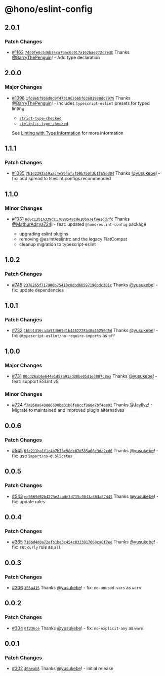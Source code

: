 # @hono/eslint-config

## 2.0.1

### Patch Changes

- [#1162](https://github.com/honojs/middleware/pull/1162) [`74d0fe0cb46b3aca7bac6c017a162bae272c7e3b`](https://github.com/honojs/middleware/commit/74d0fe0cb46b3aca7bac6c017a162bae272c7e3b) Thanks [@BarryThePenguin](https://github.com/BarryThePenguin)! - Add type declaration

## 2.0.0

### Major Changes

- [#1098](https://github.com/honojs/middleware/pull/1098) [`1fd8ebf9b6d8d9f473196266bf63681988dc7979`](https://github.com/honojs/middleware/commit/1fd8ebf9b6d8d9f473196266bf63681988dc7979) Thanks [@BarryThePenguin](https://github.com/BarryThePenguin)! - Includes `typescript-eslint` presets for typed linting

  - [`strict-type-checked`](https://typescript-eslint.io/users/configs#strict-type-checked)
  - [`stylistic-type-checked`](https://typescript-eslint.io/users/configs#stylistic-type-checked)

  See [Linting with Type Information](https://typescript-eslint.io/getting-started/typed-linting) for more information

## 1.1.1

### Patch Changes

- [#1085](https://github.com/honojs/middleware/pull/1085) [`7b1d2393a59aac4e594afaf50b7b0f3b1fb5ed04`](https://github.com/honojs/middleware/commit/7b1d2393a59aac4e594afaf50b7b0f3b1fb5ed04) Thanks [@yusukebe](https://github.com/yusukebe)! - fix: add spread to tseslint.configs.recommended

## 1.1.0

### Minor Changes

- [#1031](https://github.com/honojs/middleware/pull/1031) [`0d6c13b1a339dc17028548cde10ba7ef9e1dd7fd`](https://github.com/honojs/middleware/commit/0d6c13b1a339dc17028548cde10ba7ef9e1dd7fd) Thanks [@MathurAditya724](https://github.com/MathurAditya724)! - feat: updated `@hono/eslint-config` package

  - upgrading eslint plugins
  - removing @eslint/eslintrc and the legacy FlatCompat
  - cleanup migration to typescript-eslint

## 1.0.2

### Patch Changes

- [#745](https://github.com/honojs/middleware/pull/745) [`2378265f717900b75410c8dbd6b597190bdc301c`](https://github.com/honojs/middleware/commit/2378265f717900b75410c8dbd6b597190bdc301c) Thanks [@yusukebe](https://github.com/yusukebe)! - fix: update dependencies

## 1.0.1

### Patch Changes

- [#732](https://github.com/honojs/middleware/pull/732) [`1bbb1416ca4a53db65d1b4462228b40a46256d5d`](https://github.com/honojs/middleware/commit/1bbb1416ca4a53db65d1b4462228b40a46256d5d) Thanks [@yusukebe](https://github.com/yusukebe)! - fix: `@typescript-eslint/no-require-imports` as `off`

## 1.0.0

### Major Changes

- [#731](https://github.com/honojs/middleware/pull/731) [`80cd26ab6e644e1d57a91ad38be05d1e3807c8ea`](https://github.com/honojs/middleware/commit/80cd26ab6e644e1d57a91ad38be05d1e3807c8ea) Thanks [@yusukebe](https://github.com/yusukebe)! - feat: support ESLint v9

### Minor Changes

- [#724](https://github.com/honojs/middleware/pull/724) [`f7a950a649006600ba31b8fe8ccf960e7bf4ee92`](https://github.com/honojs/middleware/commit/f7a950a649006600ba31b8fe8ccf960e7bf4ee92) Thanks [@Jayllyz](https://github.com/Jayllyz)! - Migrate to maintained and improved plugin alternatives

## 0.0.6

### Patch Changes

- [#545](https://github.com/honojs/middleware/pull/545) [`6fe211ba1f1c4b7b73e98dc87d585a08c3da2cd6`](https://github.com/honojs/middleware/commit/6fe211ba1f1c4b7b73e98dc87d585a08c3da2cd6) Thanks [@yusukebe](https://github.com/yusukebe)! - fix: use `import/no-duplicates`

## 0.0.5

### Patch Changes

- [#543](https://github.com/honojs/middleware/pull/543) [`ee6569d62b4225e2cade3d715c0043a364a37449`](https://github.com/honojs/middleware/commit/ee6569d62b4225e2cade3d715c0043a364a37449) Thanks [@yusukebe](https://github.com/yusukebe)! - fix: update rules

## 0.0.4

### Patch Changes

- [#365](https://github.com/honojs/middleware/pull/365) [`716bd4d0a72efb1be3c454c0323917069ca0f7ee`](https://github.com/honojs/middleware/commit/716bd4d0a72efb1be3c454c0323917069ca0f7ee) Thanks [@yusukebe](https://github.com/yusukebe)! - fix: set `curly` rule as `all`

## 0.0.3

### Patch Changes

- [#306](https://github.com/honojs/middleware/pull/306) [`165a415`](https://github.com/honojs/middleware/commit/165a415ec3cb7f1f66b243ddd69bff7556d3493d) Thanks [@yusukebe](https://github.com/yusukebe)! - fix: `no-unused-vars` as `warn`

## 0.0.2

### Patch Changes

- [#304](https://github.com/honojs/middleware/pull/304) [`6f236ce`](https://github.com/honojs/middleware/commit/6f236ce823f618e3ab59a2b807510df17ebed4de) Thanks [@yusukebe](https://github.com/yusukebe)! - fix: `no-explicit-any` as `warn`

## 0.0.1

### Patch Changes

- [#302](https://github.com/honojs/middleware/pull/302) [`40aeab8`](https://github.com/honojs/middleware/commit/40aeab8e3ee84d988a493237df1308cace8b5476) Thanks [@yusukebe](https://github.com/yusukebe)! - initial release
